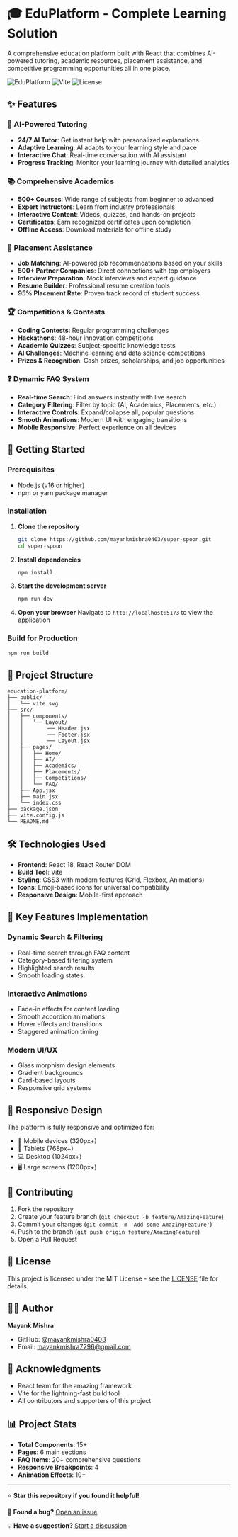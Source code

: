 # 🎓 EduPlatform - Complete Learning Solution

A comprehensive education platform built with React that combines AI-powered tutoring, academic resources, placement assistance, and competitive programming opportunities all in one place.

![EduPlatform](https://img.shields.io/badge/React-18.2.0-blue)
![Vite](https://img.shields.io/badge/Vite-4.4.5-green)
![License](https://img.shields.io/badge/License-MIT-yellow)

## ✨ Features

### 🤖 AI-Powered Tutoring
- **24/7 AI Tutor**: Get instant help with personalized explanations
- **Adaptive Learning**: AI adapts to your learning style and pace
- **Interactive Chat**: Real-time conversation with AI assistant
- **Progress Tracking**: Monitor your learning journey with detailed analytics

### 📚 Comprehensive Academics
- **500+ Courses**: Wide range of subjects from beginner to advanced
- **Expert Instructors**: Learn from industry professionals
- **Interactive Content**: Videos, quizzes, and hands-on projects
- **Certificates**: Earn recognized certificates upon completion
- **Offline Access**: Download materials for offline study

### 💼 Placement Assistance
- **Job Matching**: AI-powered job recommendations based on your skills
- **500+ Partner Companies**: Direct connections with top employers
- **Interview Preparation**: Mock interviews and expert guidance
- **Resume Builder**: Professional resume creation tools
- **95% Placement Rate**: Proven track record of student success

### 🏆 Competitions & Contests
- **Coding Contests**: Regular programming challenges
- **Hackathons**: 48-hour innovation competitions
- **Academic Quizzes**: Subject-specific knowledge tests
- **AI Challenges**: Machine learning and data science competitions
- **Prizes & Recognition**: Cash prizes, scholarships, and job opportunities

### ❓ Dynamic FAQ System
- **Real-time Search**: Find answers instantly with live search
- **Category Filtering**: Filter by topic (AI, Academics, Placements, etc.)
- **Interactive Controls**: Expand/collapse all, popular questions
- **Smooth Animations**: Modern UI with engaging transitions
- **Mobile Responsive**: Perfect experience on all devices

## 🚀 Getting Started

### Prerequisites
- Node.js (v16 or higher)
- npm or yarn package manager

### Installation

1. **Clone the repository**
   ```bash
   git clone https://github.com/mayankmishra0403/super-spoon.git
   cd super-spoon
   ```

2. **Install dependencies**
   ```bash
   npm install
   ```

3. **Start the development server**
   ```bash
   npm run dev
   ```

4. **Open your browser**
   Navigate to `http://localhost:5173` to view the application

### Build for Production
```bash
npm run build
```

## 📁 Project Structure

```
education-platform/
├── public/
│   └── vite.svg
├── src/
│   ├── components/
│   │   └── Layout/
│   │       ├── Header.jsx
│   │       ├── Footer.jsx
│   │       └── Layout.jsx
│   ├── pages/
│   │   ├── Home/
│   │   ├── AI/
│   │   ├── Academics/
│   │   ├── Placements/
│   │   ├── Competitions/
│   │   └── FAQ/
│   ├── App.jsx
│   ├── main.jsx
│   └── index.css
├── package.json
├── vite.config.js
└── README.md
```

## 🛠️ Technologies Used

- **Frontend**: React 18, React Router DOM
- **Build Tool**: Vite
- **Styling**: CSS3 with modern features (Grid, Flexbox, Animations)
- **Icons**: Emoji-based icons for universal compatibility
- **Responsive Design**: Mobile-first approach

## 🎨 Key Features Implementation

### Dynamic Search & Filtering
- Real-time search through FAQ content
- Category-based filtering system
- Highlighted search results
- Smooth loading states

### Interactive Animations
- Fade-in effects for content loading
- Smooth accordion animations
- Hover effects and transitions
- Staggered animation timing

### Modern UI/UX
- Glass morphism design elements
- Gradient backgrounds
- Card-based layouts
- Responsive grid systems

## 📱 Responsive Design

The platform is fully responsive and optimized for:
- 📱 Mobile devices (320px+)
- 📱 Tablets (768px+)
- 💻 Desktop (1024px+)
- 🖥️ Large screens (1200px+)

## 🤝 Contributing

1. Fork the repository
2. Create your feature branch (`git checkout -b feature/AmazingFeature`)
3. Commit your changes (`git commit -m 'Add some AmazingFeature'`)
4. Push to the branch (`git push origin feature/AmazingFeature`)
5. Open a Pull Request

## 📄 License

This project is licensed under the MIT License - see the [LICENSE](LICENSE) file for details.

## 👨‍💻 Author

**Mayank Mishra**
- GitHub: [@mayankmishra0403](https://github.com/mayankmishra0403)
- Email: mayankmishra7296@gmail.com

## 🙏 Acknowledgments

- React team for the amazing framework
- Vite for the lightning-fast build tool
- All contributors and supporters of this project

## 📊 Project Stats

- **Total Components**: 15+
- **Pages**: 6 main sections
- **FAQ Items**: 20+ comprehensive questions
- **Responsive Breakpoints**: 4
- **Animation Effects**: 10+

---

⭐ **Star this repository if you found it helpful!**

🐛 **Found a bug?** [Open an issue](https://github.com/mayankmishra0403/super-spoon/issues)

💡 **Have a suggestion?** [Start a discussion](https://github.com/mayankmishra0403/super-spoon/discussions)
